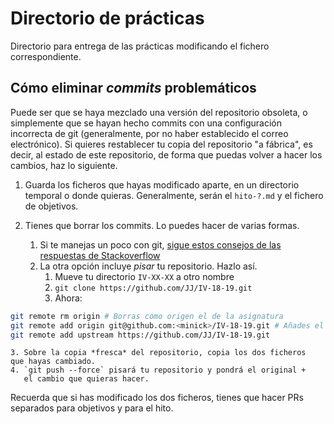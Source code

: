 # Directorio de prácticas

Directorio para entrega de las prácticas modificando el fichero
correspondiente.

## Cómo eliminar *commits* problemáticos

Puede ser que se haya mezclado una versión del repositorio obsoleta, o
simplemente que se hayan hecho commits con una configuración
incorrecta de git (generalmente, por no haber establecido el correo
electrónico). Si quieres restablecer tu copia del repositorio "a
fábrica", es decir, al estado de este repositorio, de forma que puedas
volver a hacer los cambios, haz lo siguiente.

1. Guarda los ficheros que hayas modificado aparte, en un directorio
   temporal o donde quieras. Generalmente, serán el `hito-?.md` y el
   fichero de objetivos.
   
2. Tienes que borrar los commits. Lo puedes hacer de varias formas.

    1. Si te manejas un poco con git, [sigue estos consejos de las
       respuestas de
       Stackoverflow](https://stackoverflow.com/questions/927358/how-to-undo-the-most-recent-commits-in-git)
    2. La otra opción incluye *pisar* tu repositorio. Hazlo así.
       1. Mueve tu directorio `IV-XX-XX` a otro nombre
       2. `git clone https://github.com/JJ/IV-18-19.git`
       3. Ahora:
```bash
git remote rm origin # Borras como origen el de la asignatura
git remote add origin git@github.com:<minick>/IV-18-19.git # Añades el tuyo
git remote add upstream https://github.com/JJ/IV-18-19.git
```

    3. Sobre la copia *fresca* del repositorio, copia los dos ficheros
    que hayas cambiado.
    4. `git push --force` pisará tu repositorio y pondrá el original +
       el cambio que quieras hacer.
       
Recuerda que si has modificado los dos ficheros, tienes que hacer PRs
separados para objetivos y para el hito.
